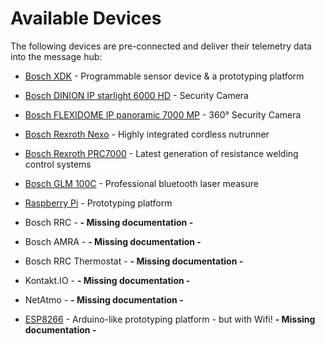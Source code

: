 # Available Devices

The following devices are pre-connected and deliver their telemetry data into the message hub:

- [Bosch XDK](BCX17_Bosch_XDK110.md) - Programmable sensor device & a prototyping platform
- [Bosch DINION IP starlight 6000 HD](BCX17_Bosch_DINION_IP_starlight_6000_HD.md) - Security Camera
- [Bosch FLEXIDOME IP panoramic 7000 MP](BCX17_Bosch_FLEXIDOME_IP_panoramic_7000_MP.md) - 360° Security Camera 
- [Bosch Rexroth Nexo](BCX17_Bosch_Nexo.md) - Highly integrated cordless nutrunner
- [Bosch Rexroth PRC7000](BCX17_Bosch_PRC7000.md) - Latest generation of resistance welding control systems
- [Bosch GLM 100C](BCX17_Bosch_GLM100C.md) - Professional bluetooth laser measure
- [Raspberry Pi](Raspberry_Pi/) - Prototyping platform 


- Bosch RRC - **- Missing documentation -**
- Bosch AMRA - **- Missing documentation -**
- Bosch RRC Thermostat - **- Missing documentation -**

- Kontakt.IO - **- Missing documentation -**
- NetAtmo - **- Missing documentation -**


- [ESP8266](esp8266/) - Arduino-like prototyping platform - but with Wifi! **- Missing documentation -**
